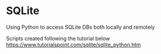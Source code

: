 # SQLite
Using Python to access SQLite DBs both locally and remotely

Scripts created following the tutorial below
https://www.tutorialspoint.com/sqlite/sqlite_python.htm

